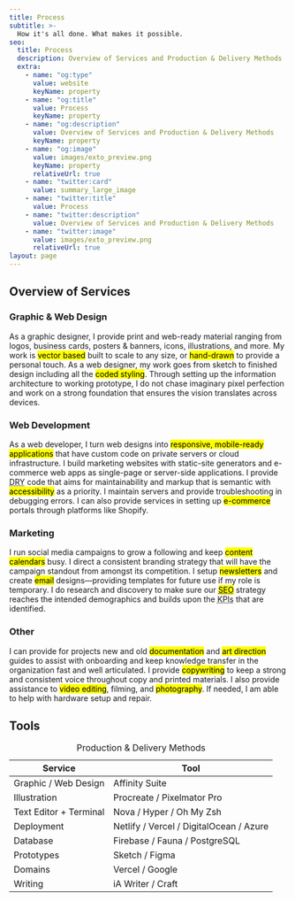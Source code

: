 ```yaml
---
title: Process
subtitle: >-
  How it's all done. What makes it possible.
seo:
  title: Process
  description: Overview of Services and Production & Delivery Methods
  extra:
    - name: "og:type"
      value: website
      keyName: property
    - name: "og:title"
      value: Process
      keyName: property
    - name: "og:description"
      value: Overview of Services and Production & Delivery Methods
      keyName: property
    - name: "og:image"
      value: images/exto_preview.png
      keyName: property
      relativeUrl: true
    - name: "twitter:card"
      value: summary_large_image
    - name: "twitter:title"
      value: Process
    - name: "twitter:description"
      value: Overview of Services and Production & Delivery Methods
    - name: "twitter:image"
      value: images/exto_preview.png
      relativeUrl: true
layout: page
---
```


## Overview of Services

### Graphic & Web Design

As a graphic designer, I provide print and web-ready material ranging from logos, business cards, posters & banners, icons, illustrations, and more. My work is <mark>vector based</mark> built to scale to any size, or <mark>hand-drawn</mark> to provide a personal touch. As a web designer, my work goes from sketch to finished design including all the <mark>coded styling</mark>. Through setting up the information architecture to working prototype, I do not chase imaginary pixel perfection and work on a strong foundation that ensures the vision translates across devices.

### Web Development

As a web developer, I turn web designs into <mark>responsive, mobile-ready applications</mark> that have custom code on private servers or cloud infrastructure. I build marketing websites with static-site generators and e-commerce web apps as single-page or server-side applications. I provide <abbr title="Don’t Repeat Yourself">DRY</abbr> code that aims for maintainability and markup that is semantic with <mark>accessibility</mark> as a priority. I maintain servers and provide troubleshooting in debugging errors. I can also provide services in setting up <mark>e-commerce</mark> portals through platforms like Shopify.

### Marketing

I run social media campaigns to grow a following and keep <mark>content calendars</mark> busy. I direct a consistent branding strategy that will have the campaign standout from amongst its competition. I setup <mark>newsletters</mark> and create <mark>email</mark> designs—providing templates for future use if my role is temporary. I do research and discovery to make sure our <mark><abbr title="Search Engine Optimization">SEO</abbr></mark> strategy reaches the intended demographics and builds upon the <abbr title="Key Performance Indicators">KPIs</abbr> that are identified.

### Other

I can provide for projects new and old <mark>documentation</mark> and <mark>art direction</mark> guides to assist with onboarding and keep knowledge transfer in the organization fast and well articulated. I provide <mark>copywriting</mark> to keep a strong and consistent voice throughout copy and printed materials. I also provide assistance to <mark>video editing</mark>, filming, and <mark>photography</mark>. If needed, I am able to help with hardware setup and repair.

## Tools

<table>
    <caption>Production & Delivery Methods</caption>
  <thead>
    <tr>
      <th>Service</th>
      <th>Tool</th>
    </tr>
  </thead>
  <tbody>
  <tr>
    <td>Graphic / Web Design</td>
    <td>Affinity Suite</td>
  </tr>
  <tr>
    <td>Illustration</td>
    <td>Procreate / Pixelmator Pro</td>
  <tr>
    <td>Text Editor + Terminal</td>
    <td>Nova / Hyper / Oh My Zsh</td>
  </tr>
  <tr>
    <td>Deployment</td>
    <td>Netlify / Vercel / DigitalOcean / Azure</td>
  </tr>
  <tr>
    <td>Database</td>
    <td>Firebase / Fauna / PostgreSQL</td>
  </tr>
  <tr>
    <td>Prototypes</td>
    <td>Sketch / Figma</td>
  </tr>
  <tr>
    <td>Domains</td>
    <td>Vercel / Google</td>
  </tr>
  <tr>
    <td>Writing</td>
    <td>iA Writer / Craft</td>
  </tr>
  </tbody>
</table>